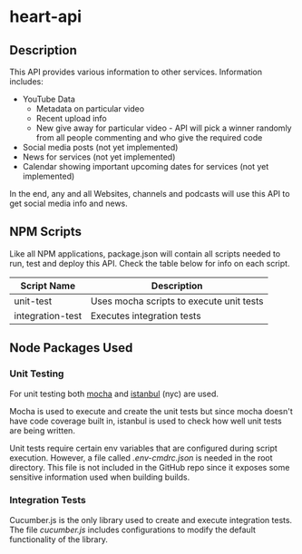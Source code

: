 # heart-api

## Description

This API provides various information to other services. Information includes:

- YouTube Data
  - Metadata on particular video
  - Recent upload info
  - New give away for particular video - API will pick a winner randomly from all people commenting and who give the required code
- Social media posts (not yet implemented)
- News for services (not yet implemented)
- Calendar showing important upcoming dates for services (not yet implemented)

In the end, any and all Websites, channels and podcasts will use this API to get social media info and news.

## NPM Scripts

Like all NPM applications, package.json will contain all scripts needed to run, test and deploy this API. Check the table below for info on each script.

| Script Name | Description |
| ----------- | ----------- |
| unit-test   | Uses mocha scripts to execute unit tests |
| integration-test | Executes integration tests |

## Node Packages Used

### Unit Testing

For unit testing both [mocha](https://mochajs.org) and [istanbul](https://istanbul.js.org) (nyc) are used.

Mocha is used to execute and create the unit tests but since mocha doesn't have code coverage built in, istanbul is used to check how well unit tests are being written.

Unit tests require certain env variables that are configured during script execution. However, a file called *.env-cmdrc.json* is needed in the root directory. This file is not included in the GitHub repo since it exposes some sensitive information used when building builds.

### Integration Tests

Cucumber.js is the only library used to create and execute integration tests. The file *cucumber.js* includes configurations to modify the default functionality of the library.
